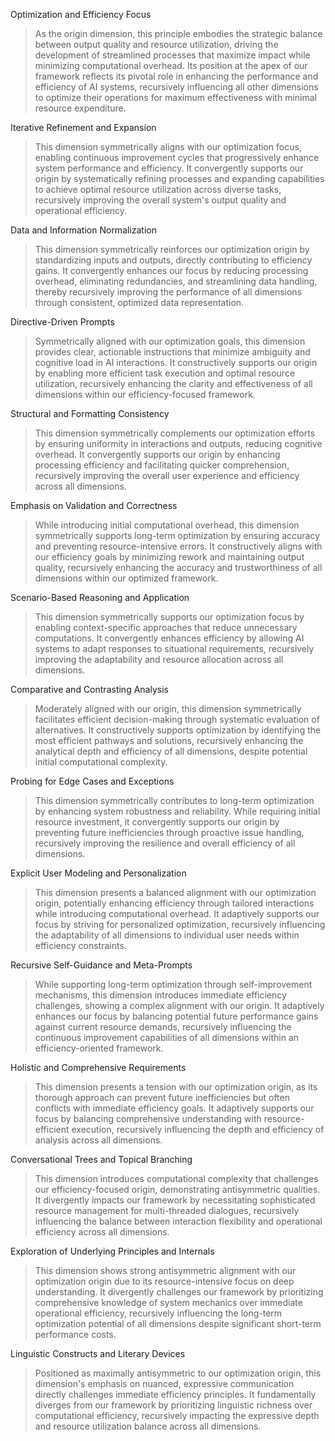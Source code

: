 Optimization and Efficiency Focus

> As the origin dimension, this principle embodies the strategic balance between output quality and resource utilization, driving the development of streamlined processes that maximize impact while minimizing computational overhead. Its position at the apex of our framework reflects its pivotal role in enhancing the performance and efficiency of AI systems, recursively influencing all other dimensions to optimize their operations for maximum effectiveness with minimal resource expenditure.

Iterative Refinement and Expansion

> This dimension symmetrically aligns with our optimization focus, enabling continuous improvement cycles that progressively enhance system performance and efficiency. It convergently supports our origin by systematically refining processes and expanding capabilities to achieve optimal resource utilization across diverse tasks, recursively improving the overall system's output quality and operational efficiency.

Data and Information Normalization

> This dimension symmetrically reinforces our optimization origin by standardizing inputs and outputs, directly contributing to efficiency gains. It convergently enhances our focus by reducing processing overhead, eliminating redundancies, and streamlining data handling, thereby recursively improving the performance of all dimensions through consistent, optimized data representation.

Directive-Driven Prompts

> Symmetrically aligned with our optimization goals, this dimension provides clear, actionable instructions that minimize ambiguity and cognitive load in AI interactions. It constructively supports our origin by enabling more efficient task execution and optimal resource utilization, recursively enhancing the clarity and effectiveness of all dimensions within our efficiency-focused framework.

Structural and Formatting Consistency

> This dimension symmetrically complements our optimization efforts by ensuring uniformity in interactions and outputs, reducing cognitive overhead. It convergently supports our origin by enhancing processing efficiency and facilitating quicker comprehension, recursively improving the overall user experience and efficiency across all dimensions.

Emphasis on Validation and Correctness

> While introducing initial computational overhead, this dimension symmetrically supports long-term optimization by ensuring accuracy and preventing resource-intensive errors. It constructively aligns with our efficiency goals by minimizing rework and maintaining output quality, recursively enhancing the accuracy and trustworthiness of all dimensions within our optimized framework.

Scenario-Based Reasoning and Application

> This dimension symmetrically supports our optimization focus by enabling context-specific approaches that reduce unnecessary computations. It convergently enhances efficiency by allowing AI systems to adapt responses to situational requirements, recursively improving the adaptability and resource allocation across all dimensions.

Comparative and Contrasting Analysis

> Moderately aligned with our origin, this dimension symmetrically facilitates efficient decision-making through systematic evaluation of alternatives. It constructively supports optimization by identifying the most efficient pathways and solutions, recursively enhancing the analytical depth and efficiency of all dimensions, despite potential initial computational complexity.

Probing for Edge Cases and Exceptions

> This dimension symmetrically contributes to long-term optimization by enhancing system robustness and reliability. While requiring initial resource investment, it convergently supports our origin by preventing future inefficiencies through proactive issue handling, recursively improving the resilience and overall efficiency of all dimensions.

Explicit User Modeling and Personalization

> This dimension presents a balanced alignment with our optimization origin, potentially enhancing efficiency through tailored interactions while introducing computational overhead. It adaptively supports our focus by striving for personalized optimization, recursively influencing the adaptability of all dimensions to individual user needs within efficiency constraints.

Recursive Self-Guidance and Meta-Prompts

> While supporting long-term optimization through self-improvement mechanisms, this dimension introduces immediate efficiency challenges, showing a complex alignment with our origin. It adaptively enhances our focus by balancing potential future performance gains against current resource demands, recursively influencing the continuous improvement capabilities of all dimensions within an efficiency-oriented framework.

Holistic and Comprehensive Requirements

> This dimension presents a tension with our optimization origin, as its thorough approach can prevent future inefficiencies but often conflicts with immediate efficiency goals. It adaptively supports our focus by balancing comprehensive understanding with resource-efficient execution, recursively influencing the depth and efficiency of analysis across all dimensions.

Conversational Trees and Topical Branching

> This dimension introduces computational complexity that challenges our efficiency-focused origin, demonstrating antisymmetric qualities. It divergently impacts our framework by necessitating sophisticated resource management for multi-threaded dialogues, recursively influencing the balance between interaction flexibility and operational efficiency across all dimensions.

Exploration of Underlying Principles and Internals

> This dimension shows strong antisymmetric alignment with our optimization origin due to its resource-intensive focus on deep understanding. It divergently challenges our framework by prioritizing comprehensive knowledge of system mechanics over immediate operational efficiency, recursively influencing the long-term optimization potential of all dimensions despite significant short-term performance costs.

Linguistic Constructs and Literary Devices

> Positioned as maximally antisymmetric to our optimization origin, this dimension's emphasis on nuanced, expressive communication directly challenges immediate efficiency principles. It fundamentally diverges from our framework by prioritizing linguistic richness over computational efficiency, recursively impacting the expressive depth and resource utilization balance across all dimensions.

